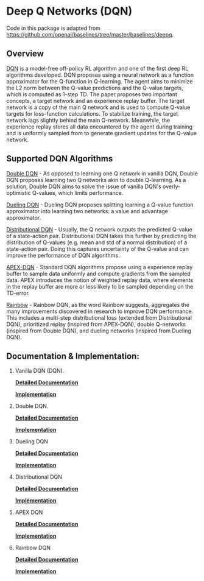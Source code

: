 # Deep Q Networks (DQN)

Code in this package is adapted from https://github.com/openai/baselines/tree/master/baselines/deepq.


## Overview 

[DQN](https://www.cs.toronto.edu/~vmnih/docs/dqn.pdf) is a model-free off-policy RL algorithm and one of the first deep RL algorithms developed. DQN proposes using a neural network as a function approximator for the Q-function in Q-learning. The agent aims to minimize the L2 norm between the Q-value predictions and the Q-value targets, which is computed as 1-step TD. The paper proposes two important concepts, a target network and an experience replay buffer. The target network is a copy of the main Q network and is used to compute Q-value targets for loss-function calculations. To stabilize training, the target network lags slightly behind the main Q-network. Meanwhile, the experience replay stores all data encountered by the agent during training and is uniformly sampled from to generate gradient updates for the Q-value network.


## Supported DQN Algorithms

[Double DQN](https://arxiv.org/pdf/1509.06461.pdf) - As opposed to learning one Q network in vanilla DQN, Double DQN proposes learning two Q networks akin to double Q-learning. As a solution, Double DQN aims to solve the issue of vanilla DQN's overly-optimistic Q-values, which limits performance.

[Dueling DQN](https://arxiv.org/pdf/1511.06581.pdf) - Dueling DQN proposes splitting learning a Q-value function approximator into learning two networks: a value and advantage approximator. 

[Distributional DQN](https://arxiv.org/pdf/1707.06887.pdf) - Usually, the Q network outputs the predicted Q-value of a state-action pair. Distributional DQN takes this further by predicting the distribution of Q-values (e.g. mean and std of a normal distribution) of a state-action pair. Doing this captures uncertainty of the Q-value and can improve the performance of DQN algorithms. 

[APEX-DQN](https://arxiv.org/pdf/1803.00933.pdf) - Standard DQN algorithms propose using a experience replay buffer to sample data uniformly and compute gradients from the sampled data. APEX introduces the notion of weighted replay data, where elements in the replay buffer are more or less likely to be sampled depending on the TD-error. 

[Rainbow](https://arxiv.org/pdf/1710.02298.pdf) - Rainbow DQN, as the word Rainbow suggests, aggregates the many improvements discovered in research to improve DQN performance. This includes a multi-step distributional loss (extended from Distributional DQN), prioritized replay (inspired from APEX-DQN), double Q-networks (inspired from Double DQN), and dueling networks (inspired from Dueling DQN). 


## Documentation & Implementation:

1) Vanilla DQN (DQN). 

    **[Detailed Documentation](https://docs.ray.io/en/master/rllib-algorithms.html#dqn)**

    **[Implementation](https://github.com/ray-project/ray/blob/master/rllib/algorithms/dqn/simple_q.py)**

2) Double DQN.

    **[Detailed Documentation](https://docs.ray.io/en/master/rllib-algorithms.html#dqn)**

    **[Implementation](https://github.com/ray-project/ray/blob/master/rllib/algorithms/dqn/dqn.py)**

3) Dueling DQN

    **[Detailed Documentation](https://docs.ray.io/en/master/rllib-algorithms.html#dqn)**

    **[Implementation](https://github.com/ray-project/ray/blob/master/rllib/algorithms/dqn/dqn.py)**

3) Distributional DQN

    **[Detailed Documentation](https://docs.ray.io/en/master/rllib-algorithms.html#dqn)**

    **[Implementation](https://github.com/ray-project/ray/blob/master/rllib/algorithms/dqn/dqn.py)**
    
4) APEX DQN

    **[Detailed Documentation](https://docs.ray.io/en/master/rllib-algorithms.html#dqn)**

    **[Implementation](https://github.com/ray-project/ray/blob/master/rllib/agents/dqn/apex.py)**

5) Rainbow DQN

    **[Detailed Documentation](https://docs.ray.io/en/master/rllib-algorithms.html#dqn)**

    **[Implementation](https://github.com/ray-project/ray/blob/master/rllib/algorithms/dqn/dqn.py)**
